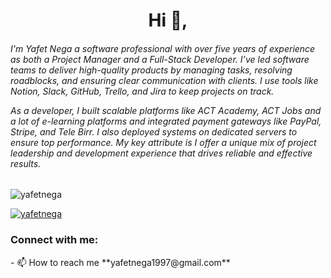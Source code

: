<h1 align="center">Hi 👋,</h1>
<h6 align="left">I'm Yafet Nega a software professional with over five years of experience as both a Project Manager and a Full-Stack Developer. I’ve led software teams to deliver high-quality products by managing tasks, resolving roadblocks, and ensuring clear communication with clients. I use tools like Notion, Slack, GitHub, Trello, and Jira to keep projects on track.

As a developer, I built scalable platforms like ACT Academy, ACT Jobs and a lot of e-learning platforms and integrated payment gateways like PayPal, Stripe, and Tele Birr. I also deployed systems on dedicated servers to ensure top performance. My key attribute is I offer a unique mix of project leadership and development experience that drives reliable and effective results.

</h6>

<p align="left"> <img src="https://komarev.com/ghpvc/?username=yafetnega&label=Profile%20views&color=0e75b6&style=flat" alt="yafetnega" /> </p>

<p align="left"> <a href="https://github.com/ryo-ma/github-profile-trophy"><img src="https://github-profile-trophy.vercel.app/?username=yafetnega" alt="yafetnega" /></a> </p>

<h3 align="left">Connect with me:</h3>
<p align="left">
  - 📫 How to reach me **yafetnega1997@gmail.com**
</p>

